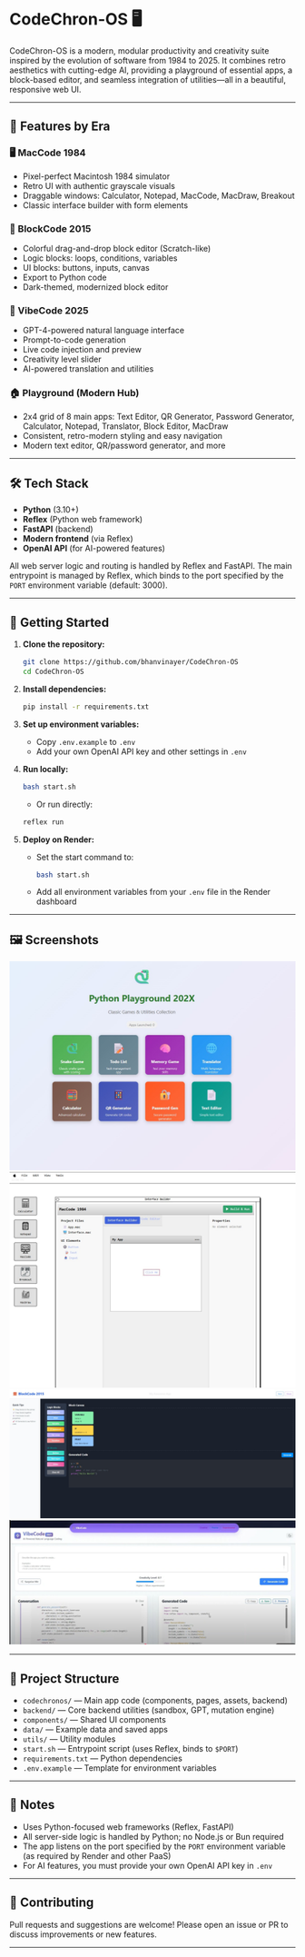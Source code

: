
# CodeChron-OS 🖥️

CodeChron-OS is a modern, modular productivity and creativity suite inspired by the evolution of software from 1984 to 2025. It combines retro aesthetics with cutting-edge AI, providing a playground of essential apps, a block-based editor, and seamless integration of utilities—all in a beautiful, responsive web UI.

---

## 🌟 Features by Era

### 🖥️ MacCode 1984
- Pixel-perfect Macintosh 1984 simulator
- Retro UI with authentic grayscale visuals
- Draggable windows: Calculator, Notepad, MacCode, MacDraw, Breakout
- Classic interface builder with form elements

### 🧱 BlockCode 2015
- Colorful drag-and-drop block editor (Scratch-like)
- Logic blocks: loops, conditions, variables
- UI blocks: buttons, inputs, canvas
- Export to Python code
- Dark-themed, modernized block editor

### 🧞 VibeCode 2025
- GPT-4-powered natural language interface
- Prompt-to-code generation
- Live code injection and preview
- Creativity level slider
- AI-powered translation and utilities

### 🏠 Playground (Modern Hub)
- 2x4 grid of 8 main apps: Text Editor, QR Generator, Password Generator, Calculator, Notepad, Translator, Block Editor, MacDraw
- Consistent, retro-modern styling and easy navigation
- Modern text editor, QR/password generator, and more

---

## 🛠️ Tech Stack

- **Python** (3.10+)
- **Reflex** (Python web framework)
- **FastAPI** (backend)
- **Modern frontend** (via Reflex)
- **OpenAI API** (for AI-powered features)

All web server logic and routing is handled by Reflex and FastAPI. The main entrypoint is managed by Reflex, which binds to the port specified by the `PORT` environment variable (default: 3000).

---

## 🚀 Getting Started

1. **Clone the repository:**
   ```bash
   git clone https://github.com/bhanvinayer/CodeChron-OS
   cd CodeChron-OS
   ```

2. **Install dependencies:**
   ```bash
   pip install -r requirements.txt
   ```

3. **Set up environment variables:**
   - Copy `.env.example` to `.env`
   - Add your own OpenAI API key and other settings in `.env`

4. **Run locally:**
   ```bash
   bash start.sh
   ```
   - Or run directly:
   ```bash
   reflex run 
   ```

5. **Deploy on Render:**
   - Set the start command to:
     ```bash
     bash start.sh
     ```
   - Add all environment variables from your `.env` file in the Render dashboard

---

## 🖼️ Screenshots



![Playground Home](screenshots/python.jpg)
![Mac 1984](screenshots/mac.jpg)
![Block Era](screenshots/block.jpg)
![VibeCode Era](screenshots/vibe.jpg)


---

## 📁 Project Structure

- `codechronos/` — Main app code (components, pages, assets, backend)
- `backend/` — Core backend utilities (sandbox, GPT, mutation engine)
- `components/` — Shared UI components
- `data/` — Example data and saved apps
- `utils/` — Utility modules
- `start.sh` — Entrypoint script (uses Reflex, binds to `$PORT`)
- `requirements.txt` — Python dependencies
- `.env.example` — Template for environment variables

---

## 📝 Notes

- Uses Python-focused web frameworks (Reflex, FastAPI)
- All server-side logic is handled by Python; no Node.js or Bun required
- The app listens on the port specified by the `PORT` environment variable (as required by Render and other PaaS)
- For AI features, you must provide your own OpenAI API key in `.env`

---

## 🤝 Contributing

Pull requests and suggestions are welcome! Please open an issue or PR to discuss improvements or new features.

---


